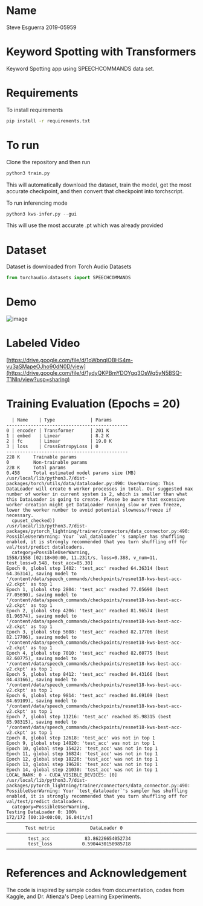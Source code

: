 # Name
Steve Esguerra
2019-05959

# Keyword Spotting with Transformers
Keyword Spotting app using SPEECHCOMMANDS data set.

# Requirements

To install requirements
```bash
pip install -r requirements.txt
```

# To run 

Clone the repository and then run 
```python
python3 train.py
```
This will automatically download the dataset, train the model, get the most accurate checkpoint, and then convert that checkpoint into torchscript.

To run inferencing mode
```python
python3 kws-infer.py --gui
```
This will use the most accurate .pt which was already provided


# Dataset
Dataset is downloaded from Torch Audio Datasets

```python
from torchaudio.datasets import SPEECHCOMMANDS
```

# Demo

![image](https://user-images.githubusercontent.com/52521318/171010173-ffbf06e3-d754-46e4-9885-3ad4b83deea9.png)

# Labeled Video

[https://drive.google.com/file/d/1oWbnqIOBHS4m-vu3aSMapeOJho90dN0D/view](https://drive.google.com/file/d/1ydyQKPBmYDOYgq3OsWq5yN5BSQ-T1NIn/view?usp=sharing)

# Training Evaluation (Epochs = 20)

```
  | Name    | Type             | Params
---------------------------------------------
0 | encoder | Transformer      | 201 K 
1 | embed   | Linear           | 8.2 K 
2 | fc      | Linear           | 19.0 K
3 | loss    | CrossEntropyLoss | 0     
---------------------------------------------
228 K     Trainable params
0         Non-trainable params
228 K     Total params
0.458     Total estimated model params size (MB)
/usr/local/lib/python3.7/dist-packages/torch/utils/data/dataloader.py:490: UserWarning: This DataLoader will create 6 worker processes in total. Our suggested max number of worker in current system is 2, which is smaller than what this DataLoader is going to create. Please be aware that excessive worker creation might get DataLoader running slow or even freeze, lower the worker number to avoid potential slowness/freeze if necessary.
  cpuset_checked))
/usr/local/lib/python3.7/dist-packages/pytorch_lightning/trainer/connectors/data_connector.py:490: PossibleUserWarning: Your `val_dataloader`'s sampler has shuffling enabled, it is strongly recommended that you turn shuffling off for val/test/predict dataloaders.
  category=PossibleUserWarning,
1558/1558 [02:18<00:00, 11.23it/s, loss=0.388, v_num=11, test_loss=0.548, test_acc=85.30]
Epoch 0, global step 1402: 'test_acc' reached 64.36314 (best 64.36314), saving model to '/content/data/speech_commands/checkpoints/resnet18-kws-best-acc-v2.ckpt' as top 1
Epoch 1, global step 2804: 'test_acc' reached 77.05690 (best 77.05690), saving model to '/content/data/speech_commands/checkpoints/resnet18-kws-best-acc-v2.ckpt' as top 1
Epoch 2, global step 4206: 'test_acc' reached 81.96574 (best 81.96574), saving model to '/content/data/speech_commands/checkpoints/resnet18-kws-best-acc-v2.ckpt' as top 1
Epoch 3, global step 5608: 'test_acc' reached 82.17706 (best 82.17706), saving model to '/content/data/speech_commands/checkpoints/resnet18-kws-best-acc-v2.ckpt' as top 1
Epoch 4, global step 7010: 'test_acc' reached 82.60775 (best 82.60775), saving model to '/content/data/speech_commands/checkpoints/resnet18-kws-best-acc-v2.ckpt' as top 1
Epoch 5, global step 8412: 'test_acc' reached 84.43166 (best 84.43166), saving model to '/content/data/speech_commands/checkpoints/resnet18-kws-best-acc-v2.ckpt' as top 1
Epoch 6, global step 9814: 'test_acc' reached 84.69109 (best 84.69109), saving model to '/content/data/speech_commands/checkpoints/resnet18-kws-best-acc-v2.ckpt' as top 1
Epoch 7, global step 11216: 'test_acc' reached 85.98315 (best 85.98315), saving model to '/content/data/speech_commands/checkpoints/resnet18-kws-best-acc-v2.ckpt' as top 1
Epoch 8, global step 12618: 'test_acc' was not in top 1
Epoch 9, global step 14020: 'test_acc' was not in top 1
Epoch 10, global step 15422: 'test_acc' was not in top 1
Epoch 11, global step 16824: 'test_acc' was not in top 1
Epoch 12, global step 18226: 'test_acc' was not in top 1
Epoch 13, global step 19628: 'test_acc' was not in top 1
Epoch 14, global step 21030: 'test_acc' was not in top 1
LOCAL_RANK: 0 - CUDA_VISIBLE_DEVICES: [0]
/usr/local/lib/python3.7/dist-packages/pytorch_lightning/trainer/connectors/data_connector.py:490: PossibleUserWarning: Your `test_dataloader`'s sampler has shuffling enabled, it is strongly recommended that you turn shuffling off for val/test/predict dataloaders.
  category=PossibleUserWarning,
Testing DataLoader 0: 100%
172/172 [00:10<00:00, 16.84it/s]
────────────────────────────────────────────────────────────────────────────────────────────────────────────────────────
       Test metric             DataLoader 0
────────────────────────────────────────────────────────────────────────────────────────────────────────────────────────
        test_acc             83.86226654052734
        test_loss           0.5904430150985718
────────────────────────────────────────────────────────────────────────────────────────────────────────────────────────
```
 
# References and Acknowledgement
The code is inspired by sample codes from documentation, codes from Kaggle, and Dr. Atienza's Deep Learning Experiments.
